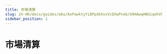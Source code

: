 ```yaml
---
title: 市場清算
slug: zh-HK/docs/guides/wbo/AxPawktyYi8PpdkXvxVcDXwPneb/U4HAwqHNUiqehVk9r8tc0mMxnhd
sidebar_position: 1
---
```



# 市場清算


